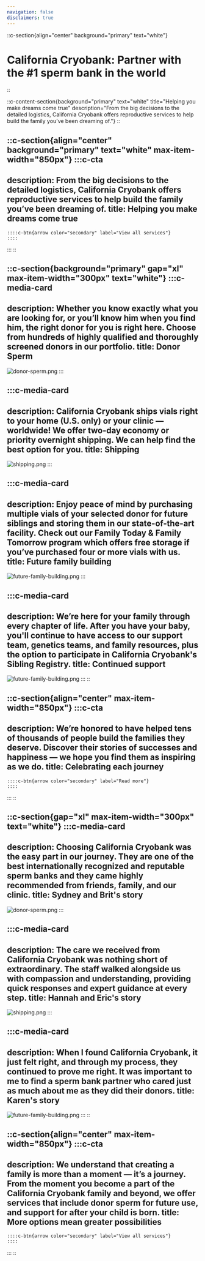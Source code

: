 ```yaml
---
navigation: false
disclaimers: true
---
```


::c-section{align="center" background="primary" text="white"}
# California Cryobank: Partner with the #1 sperm bank in the world
::

::c-content-section{background="primary" text="white" title="Helping you make dreams come true" description="From the big decisions to the detailed logistics, California Cryobank offers reproductive services to help build the family you’ve been dreaming of."}
::

::c-section{align="center" background="primary" text="white" max-item-width="850px"}
  :::c-cta
  ---
  description: From the big decisions to the detailed logistics, California
    Cryobank offers reproductive services to help build the family you’ve been
    dreaming of.
  title: Helping you make dreams come true
  ---
    ::::c-btn{arrow color="secondary" label="View all services"}
    ::::
  :::
::

::c-section{background="primary" gap="xl" max-item-width="300px" text="white"}
  :::c-media-card
  ---
  description: Whether you know exactly what you are looking for, or you’ll know
    him when you find him, the right donor for you is right here. Choose from
    hundreds of highly qualified and thoroughly screened donors in our portfolio.
  title: Donor Sperm
  ---
  ![donor-sperm.png](/images/donor-sperm.png)
  :::

  :::c-media-card
  ---
  description: California Cryobank ships vials right to your home (U.S. only) or
    your clinic — worldwide! We offer two-day economy or priority overnight
    shipping. We can help find the best option for you.
  title: Shipping
  ---
  ![shipping.png](/images/shipping.png)
  :::

  :::c-media-card
  ---
  description: Enjoy peace of mind by purchasing multiple vials of your selected
    donor for future siblings and storing them in our state-of-the-art facility.
    Check out our Family Today & Family Tomorrow program which offers free storage
    if you’ve purchased four or more vials with us.
  title: Future family building
  ---
  ![future-family-building.png](/images/future-family-building.png)
  :::

  :::c-media-card
  ---
  description: We’re here for your family through every chapter of life. After you
    have your baby, you'll continue to have access to our support team, genetics
    teams, and family resources, plus the option to participate in  California
    Cryobank's Sibling Registry.
  title: Continued support
  ---
  ![future-family-building.png](/images/continued-support.png)
  :::
::

::c-section{align="center" max-item-width="850px"}
  :::c-cta
  ---
  description: We’re honored to have helped tens of thousands of people build the families they deserve. Discover their stories of successes and happiness — we hope you find them as inspiring as we do.
  title: Celebrating each journey
  ---
    ::::c-btn{arrow color="secondary" label="Read more"}
    ::::
  :::
::

::c-section{gap="xl" max-item-width="300px" text="white"}
  :::c-media-card
  ---
  description: Choosing California Cryobank was the easy part in our journey. They
    are one of the best internationally recognized and reputable sperm banks and
    they came highly recommended from friends, family, and our clinic.
  title: Sydney and Brit's story
  ---
  ![donor-sperm.png](/images/sydney-brits-story.webp)
  :::

  :::c-media-card
  ---
  description: The care we received from California Cryobank was nothing short of
    extraordinary. The staff walked alongside us with compassion and
    understanding, providing quick responses and expert guidance at every step.
  title: Hannah and Eric's story
  ---
  ![shipping.png](/images/hanna-erics-story.webp)
  :::

  :::c-media-card
  ---
  description: When I found California Cryobank, it just felt right, and through
    my process, they continued to prove me right. It was important to me to find a
    sperm bank partner who cared just as much about me as they did their donors.
  title: Karen's story
  ---
  ![future-family-building.png](/images/karens-story.webp)
  :::
::

::c-section{align="center" max-item-width="850px"}
  :::c-cta
  ---
  description: We understand that creating a family is more than a moment — it’s a journey. From the moment you become a part of the California Cryobank family and beyond, we offer services that include donor sperm for future use, and support for after your child is born.
  title: More options mean greater possibilities
  ---
    ::::c-btn{arrow color="secondary" label="View all services"}
    ::::
  :::
::
